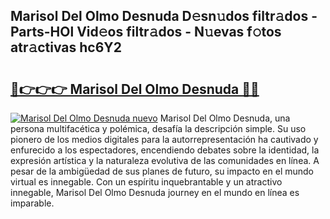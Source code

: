 ## Marisol Del Olmo Desnuda D𝚎sn𝚞dos filtr𝚊dos - Parts-HOl Vid𝚎os filtr𝚊dos - N𝚞evas f𝚘tos atr𝚊ctivas hc6Y2

# <h2><a href="http://mb4moi.tromn.icu/?c=Marisol+Del+Olmo+Desnuda">🔗👉👉👉 Marisol Del Olmo Desnuda 🔗🔗</a></h2>

[![Marisol Del Olmo Desnuda nuevo](https://i.imgur.com/pEAQMta.gif)](http://mb4moi.tromn.icu/?c=Marisol+Del+Olmo+Desnuda)
Marisol Del Olmo Desnuda, una persona multifacética y polémica, desafía la descripción simple. Su uso pionero de los medios digitales para la autorrepresentación ha cautivado y enfurecido a los espectadores, encendiendo debates sobre la identidad, la expresión artística y la naturaleza evolutiva de las comunidades en línea. A pesar de la ambigüedad de sus planes de futuro, su impacto en el mundo virtual es innegable. Con un espíritu inquebrantable y un atractivo innegable, Marisol Del Olmo Desnuda journey en el mundo en línea es imparable.
